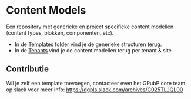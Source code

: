 # Content Models
Een repository met generieke en project specifieke content modellen (content types, blokken, componenten, etc).

* In de [Templates](/templates) folder vind je de generieke structuren terug. 
* In de [Tenants](/tenants) vind je de content modellen terug per tenant & site

## Contributie

Wil je zelf een template toevoegen, contacteer even het GPubP core team op slack voor meer info: https://dgpls.slack.com/archives/C025TLJQL00

